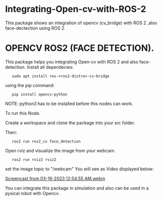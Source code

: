 # Integrating-Open-cv-with-ROS-2
This package shows an integration of opencv (cv_bridge) with ROS 2 ,also face-dectection using ROS 2.
# OPENCV ROS2 (FACE DETECTION).

This package helps you integrating Open-cv with ROS 2 and also face-detection.
Install all dependecies:
```
   sudo apt install ros-<ros2-distro>-cv-bridge
```  
using the pip command:
```
   pip install opencv-python
```
NOTE: python3 has to be installed before this nodes can work.

To run this Node.

Create a workspace and clone the package into your src folder.

Then:
```
   ros2 run ros2_cv face_detection 
```

Open rviz and visualize the image from your webcam.
```
   ros2 run rviz2 rviz2 
```  
set the image topic to "/webcam" 
You will see as Video displayed below:

  
[Screencast from 03-16-2023 12:54:55 AM.webm](https://user-images.githubusercontent.com/97457075/225474915-bcefc1c0-0e42-40a6-988c-16b32089fa94.webm)

You can integrate this package in simulation and also can be used in a pysical robot with Opencv.
